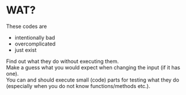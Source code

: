 # WAT? #

These codes are
* intentionally bad
* overcomplicated
* just exist

Find out what they do without executing them.  
Make a guess what you would expect when changing the input (if it has one).  
You can and should execute small (code) parts for testing what they do (especially when you do not know functions/methods etc.).

